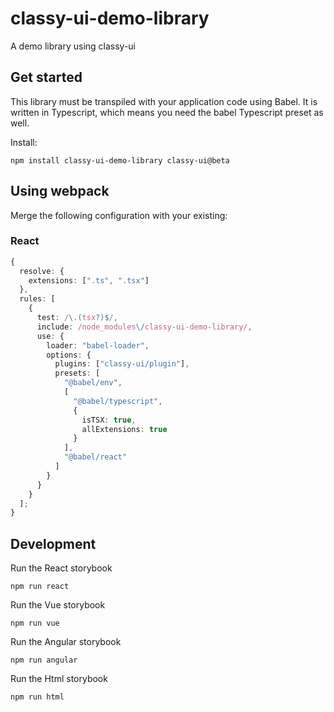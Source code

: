 # classy-ui-demo-library

A demo library using classy-ui

## Get started

This library must be transpiled with your application code using Babel. It is written in Typescript, which means you need the babel Typescript preset as well.

Install:

```
npm install classy-ui-demo-library classy-ui@beta
```

## Using webpack

Merge the following configuration with your existing:

### React

```ts
{
  resolve: {
    extensions: [".ts", ".tsx"]
  },
  rules: [
    {
      test: /\.(tsx?)$/,
      include: /node_modules\/classy-ui-demo-library/,
      use: {
        loader: "babel-loader",
        options: {
          plugins: ["classy-ui/plugin"],
          presets: [
            "@babel/env",
            [
              "@babel/typescript",
              {
                isTSX: true,
                allExtensions: true
              }
            ],
            "@babel/react"
          ]
        }
      }
    }
  ];
}
```

## Development

Run the React storybook

```
npm run react
```

Run the Vue storybook

```
npm run vue
```

Run the Angular storybook

```
npm run angular
```

Run the Html storybook

```
npm run html
```
